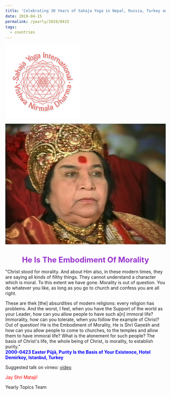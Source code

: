 ```yaml
---
title: 'Celebrating 30 Years of Sahaja Yoga in Nepal, Russia, Turkey and Ukraine, Post 11'
date: 2019-04-15
permalink: /yearly/2019/0415
tags:
  - countries
---
```


![PICTURE 9](/images/image9.png)

<div style="text-align: center"><img src="/images/image14.png" /></div>

<br>
<p style="color:DarkOrchid; text-align:center">
<font size="+2"><b>He Is The Embodiment Of Morality</b><br></font>
</p>

<p>
"Christ stood for morality. And about Him also, in these modern times, they are saying all kinds of filthy things. They cannot understand a character which is moral. To this extent we have gone. Morality is out of question. You do whatever you like, as long as you go to church and confess you are all right.<br> 

These are thek [the] absurdities of modern religions: every religion has problems. And the worst, I feel, when you have the Support of the world as your Leader, how can you allow people to have such a[n] immoral life? Immorality, how can you tolerate, when you follow the example of Christ? Out of question! He is the Embodiment of Morality, He is Śhrī Gaṇeśh and how can you allow people to come to churches, to the temples and allow them to have immoral life? What is the atonement for such people? The basis of Christ's life, the whole being of Christ, is morality, to establish purity."<br>
<font color="blue"><b>2000-0423 Easter Pūjā, Purity Is the Basis of Your Existence, Hotel Demirkoy, Istanbul, Turkey</b></font><br>
</p>

Suggested talk on vimeo: <a href="https://vimeo.com/25703714"> video</a>

<p style="color:red;">Jay Shri Mataji!<br></p>

Yearly Topics Team